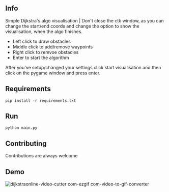 ## Info
Simple Dijkstra's algo visualisation | Don't close the ctk window, as you can change the start/end coords and change the option to show the visualisation, when the algo finishes.

- Left click to draw obstacles
- Middle click to add/remove waypoints
- Right click to remvoe obstacles
- Enter to start the algorithm

After you've setup/changed your settings click start visualisation and then click on the pygame window and press enter.

## Requirements

`pip install -r requirements.txt`
    
## Run

`python main.py`

## Contributing

Contributions are always welcome

## Demo

![dijkstraonline-video-cutter com-ezgif com-video-to-gif-converter](https://github.com/user-attachments/assets/8599b857-97b1-4f3e-9f8e-e7564c1137a7)


